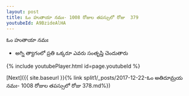 ```yaml
---
layout: post
title: ఓం హుతాయా నమః- 1008 రోజుల తపస్సులో రోజు  379
youtubeId: A9BzideAlHA
---
```

 
 
 ఓం హుతాయా నమః  
 
 -  అగ్ని త్యాగంలో ప్రతి ఒక్కరూ ఎవరు సంతృప్తి చెందుతారు 
 
  
 
  
 
 
 
 
 
 


{% include youtubePlayer.html id=page.youtubeId %}
 
[Next]({{ site.baseurl }}{% link  split1/_posts/2017-12-22-ఓం అతిదూమ్రయ నమః- 1008 రోజుల తపస్సులో రోజు  378.md%})
 
